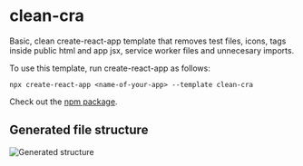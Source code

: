 # clean-cra

Basic, clean create-react-app template that removes test files, icons, tags inside public html and app jsx, service worker files and unnecesary imports.

To use this template, run create-react-app as follows:

```
npx create-react-app <name-of-your-app> --template clean-cra
```

Check out the [npm package](https://www.npmjs.com/package/cra-template-clean-react).

## Generated file structure

![Generated structure](https://i.ibb.co/8b4CB5f/image.png)
